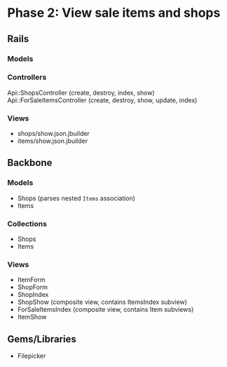# Phase 2: View sale items and shops

## Rails
### Models

### Controllers
Api::ShopsController (create, destroy, index, show)
Api::ForSaleItemsController (create, destroy, show, update, index)

### Views
* shops/show.json.jbuilder
* items/show.json.jbuilder

## Backbone
### Models
* Shops (parses nested `Items` association)
* Items

### Collections
* Shops
* Items

### Views
* ItemForm
* ShopForm
* ShopIndex
* ShopShow (composite view, contains ItemsIndex subview)
* ForSaleItemsIndex (composite view, contains Item subviews)
* ItemShow


## Gems/Libraries
* Filepicker